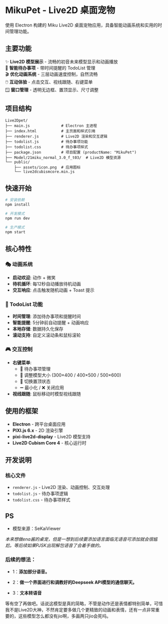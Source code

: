 # MikuPet - Live2D 桌面宠物

使用 Electron 构建的 Miku Live2D 桌面宠物应用，具备智能动画系统和实用的时间管理功能。

## 主要功能

✨ **Live2D 模型展示** - 流畅的初音未来模型显示和动画播放  
📝 **智能待办事项** - 带时间提醒的 TodoList 管理  
🎬 **优化动画系统** - 三层动画速度控制，自然流畅  
🖱️ **互动体验** - 点击交互、视线跟随、右键菜单  
🪟 **窗口管理** - 透明无边框、置顶显示、尺寸调整  

## 项目结构

```
Live2Dpet/
├── main.js              # Electron 主进程
├── index.html           # 主页面和样式引用
├── renderer.js          # Live2D 渲染和交互逻辑
├── todolist.js          # 待办事项功能
├── todolist.css         # 待办事项样式
├── package.json         # 项目配置 (productName: "MikuPet")
├── Model/21miku_normal_3.0_f_t03/  # Live2D 模型资源
└── public/
    ├── assets/icon.png  # 应用图标
    └── live2dcubismcore.min.js
```

## 快速开始

```bash
# 安装依赖
npm install

# 开发模式
npm run dev

# 生产模式
npm start
```

## 核心特性

### 🎭 动画系统
- **启动欢迎**: 动作 + 微笑
- **待机循环**: 每12秒自动播放待机动画 
- **交互响应**: 点击触发随机动画 + Toast 提示

### 📝 TodoList 功能
- **时间管理**: 添加待办事项和提醒时间
- **智能提醒**: 5分钟前自动提醒 + 动画响应
- **本地存储**: 数据持久化保存
- **滚动支持**: 自定义滚动条和鼠标滚轮

### 🎮 交互控制
- **右键菜单**: 
  - 📝 待办事项管理
  - 📏 调整模型大小 (300×400 / 400×500 / 500×600)
  - 📌 切换置顶状态
  - ➖ 最小化 / ❌ 关闭应用
- **视线跟随**: 鼠标移动时模型视线跟随

## 使用的框架

- **Electron** - 跨平台桌面应用
- **PIXI.js 6.x** - 2D 渲染引擎  
- **pixi-live2d-display** - Live2D 模型支持
- **Live2D Cubism Core 4** - 核心运行时

## 开发说明

### 核心文件
- `renderer.js` - Live2D 渲染、动画控制、交互处理
- `todolist.js` - 待办事项逻辑 
- `todolist.css` - 待办事项样式 

## PS

- 模型来源：SeKaiViewer

*本来想做ena酱的桌宠，但是一想到后续要添加语言面临无语音可添加就会很尴尬。等后续如果PJSK出现解包语音了会着手做的。*

### 后续的想法：

- 1：**添加部分语音。**

- 2：**做一个界面进行和调教好的Deepseek API模型的通信聊天。**

- 3：**文本转语音**

等有空了再做吧。话说这模型是真的简略，不管是动作还是表情都特别简单，可惜我不是Live2D大神，不然肯定要多做几个更精致的动画和表情，还有一点非常重要的，这些模型怎么都没有jio啊，多画两只jio会死吗。